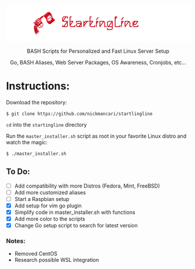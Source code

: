 ![](https://github.com/nickmancari/startingline/blob/master/start2.png) <p align='center'> BASH Scripts for Personalized and Fast Linux Server Setup</p>
<p align='center'> Go, BASH Aliases, Web Server Packages, OS Awareness, Cronjobs, etc... </p>

<p></p>

# Instructions:
Download the repository:
```
$ git clone https://github.com/nickmancari/startlingline
```
`cd` into the `startingline` directory

Run the `master_installer.sh` script as root in your favorite Linux distro and watch the magic:
```
$ ./master_installer.sh
```

## To Do:
- [ ] Add compatibility with more Distros (Fedora, Mint, FreeBSD)
- [ ] Add more customized aliases
- [ ] Start a Raspbian setup
- [x] Add setup for vim go plugin
- [x] Simplify code in master_installer.sh with functions
- [x] Add more color to the scripts
- [x] Change Go setup script to search for latest version

### Notes:
* Removed CentOS
* Research possible WSL integration
